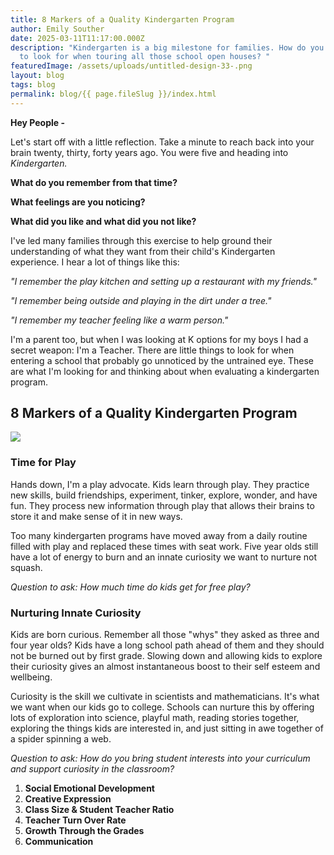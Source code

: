 ```yaml
---
title: 8 Markers of a Quality Kindergarten Program
author: Emily Souther
date: 2025-03-11T11:17:00.000Z
description: "Kindergarten is a big milestone for families. How do you know what
  to look for when touring all those school open houses? "
featuredImage: /assets/uploads/untitled-design-33-.png
layout: blog
tags: blog
permalink: blog/{{ page.fileSlug }}/index.html
---
```

**Hey People -** 

Let's start off with a little reflection. Take a minute to reach back into your brain twenty, thirty, forty years ago. You were five and heading into *Kindergarten.* 

**What do you remember from that time?** 

**What feelings are you noticing?** 

**What did you like and what did you not like?** 

I've led many families through this exercise to help ground their understanding of what they want from their child's Kindergarten experience. I hear a lot of things like this:

*"I remember the play kitchen and setting up a restaurant with my friends."*

*"I remember being outside and playing in the dirt under a tree."*

*"I remember my teacher feeling like a warm person."* 

I'm a parent too, but when I was looking at K options for my boys I had a secret weapon: I'm a Teacher. There are little things to look for when entering a school that probably go unnoticed by the untrained eye. These are what I'm looking for and thinking about when evaluating a kindergarten program. 

## 8 Markers of a Quality Kindergarten Program 

![](/assets/uploads/photobanner-1-.png)

### **Time for Play**

Hands down, I'm a play advocate. Kids learn through play. They practice new skills, build friendships, experiment, tinker, explore, wonder, and have fun. They process new information through play that allows their brains to store it and make sense of it in new ways. 

Too many kindergarten programs have moved away from a daily routine filled with play and replaced these times with seat work. Five year olds still have a lot of energy to burn and an innate curiosity we want to nurture not squash. 

*Question to ask: How much time do kids get for free play?*

### **Nurturing Innate Curiosity** 

Kids are born curious. Remember all those "whys" they asked as three and four year olds? Kids have a long school path ahead of them and they should not be burned out by first grade. Slowing down and allowing kids to explore their curiosity gives an almost instantaneous boost to their self esteem and wellbeing. 

Curiosity is the skill we cultivate in scientists and mathematicians. It's what we want when our kids go to college. Schools can nurture this by offering lots of exploration into science, playful math, reading stories together, exploring the things kids are interested in, and just sitting in awe together of a spider spinning a web.

*Question to ask: How do you bring student interests into your curriculum and support curiosity in the classroom?*  

1. **Social Emotional Development** 
2. **Creative Expression** 
3. **Class Size & Student Teacher Ratio** 
4. **Teacher Turn Over Rate**
5. **Growth Through the Grades**
6. **Communication**
